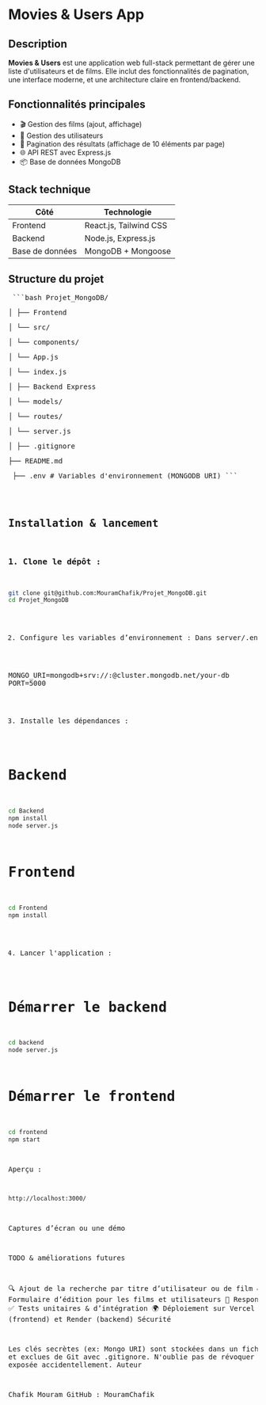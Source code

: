 # Movies & Users App

## Description

**Movies & Users** est une application web full-stack permettant de gérer une liste d'utilisateurs et de films. Elle inclut des fonctionnalités de pagination, une interface moderne, et une architecture claire en frontend/backend.

## Fonctionnalités principales

- 🎬 Gestion des films (ajout, affichage)
- 👤 Gestion des utilisateurs
- 📄 Pagination des résultats (affichage de 10 éléments par page)
- 🌐 API REST avec Express.js
- 📦 Base de données MongoDB

## Stack technique

| Côté            | Technologie            |
|-----------------|------------------------|
| Frontend        | React.js, Tailwind CSS |
| Backend         | Node.js, Express.js    |
| Base de données | MongoDB + Mongoose     |


## Structure du projet

<pre> ```bash Projet_MongoDB/ <pre>│ ├── Frontend <pre>│ └── src/ <pre>│ └── components/ <pre>│ └── App.js <pre>│ └── index.js <pre>│ ├── Backend Express <pre>│ └── models/ <pre>│ └── routes/ <pre>│ └── server.js <pre>│ ├── .gitignore <pre>├── README.md <pre> ├── .env # Variables d'environnement (MONGODB_URI) ``` </pre>


## Installation & lancement

### 1. Clone le dépôt :

```bash
git clone git@github.com:MouramChafik/Projet_MongoDB.git
cd Projet_MongoDB
```

2. Configure les variables d’environnement :
Dans server/.env :

MONGO_URI=mongodb+srv://<username>:<password>@cluster.mongodb.net/your-db
PORT=5000

3. Installe les dépendances :
# Backend
```bash
cd Backend
npm install
node server.js
```

# Frontend
```bash
cd Frontend
npm install
```
4. Lancer l'application :

# Démarrer le backend #
```bash
cd backend
node server.js
```
# Démarrer le frontend
```bash
cd frontend
npm start
```
Aperçu : 
```bash
http://localhost:3000/ 
```

 Captures d’écran ou une démo 
 
TODO & améliorations futures

🔍 Ajout de la recherche par titre d’utilisateur ou de film
✏️ Formulaire d’édition pour les films et utilisateurs
📱 Responsive mobile
✅ Tests unitaires & d’intégration
🌍 Déploiement sur Vercel (frontend) et Render (backend)
Sécurité

Les clés secrètes (ex: Mongo URI) sont stockées dans un fichier .env et exclues de Git avec .gitignore.
N'oublie pas de révoquer toute clé exposée accidentellement.
Auteur

Chafik Mouram
GitHub : MouramChafik

